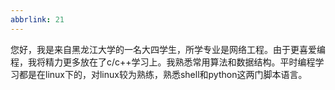 ```yaml
---
abbrlink: 21
---
```

您好，我是来自黑龙江大学的一名大四学生，所学专业是网络工程。由于更喜爱编程，我将精力更多放在了c/c++学习上。我熟悉常用算法和数据结构。平时编程学习都是在linux下的，对linux较为熟练，熟悉shell和python这两门脚本语言。 